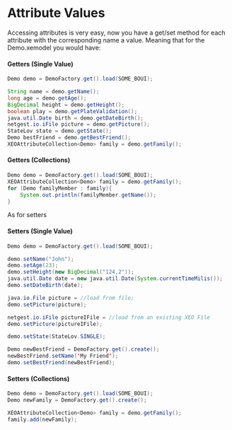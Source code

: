 # Attribute Values

Accessing attributes is very easy, now you have a get/set method for each attribute with the corresponding name a value. Meaning that for the Demo.xemodel you would have:

#### Getters (Single Value)

```java
Demo demo = DemoFactory.get().load(SOME_BOUI);

String name = demo.getName();
long age = demo.getAge();
BigDecimal height = demo.getHeight();
boolean play = demo.getPlateValidation();
java.util.Date birth = demo.getDateBirth();
netgest.io.iFile picture = demo.getPicture();
StateLov state = demo.getState();
Demo bestFriend = demo.getBestFriend();
XEOAttributeCollection<Demo> family = demo.getFamily();

```

#### Getters (Collections)
```java
Demo demo = DemoFactory.get().load(SOME_BOUI);
XEOAttributeCollection<Demo> family = demo.getFamily();
for (Demo familyMember : family){
	System.out.println(familyMember.getName());
}
```

As for setters

#### Setters (Single Value)

```java
Demo demo = DemoFactory.get().load(SOME_BOUI);

demo.setName("John");
demo.setAge(23);
demo.setHeight(new BigDecimal("124,2"));
java.util.Date date = new java.util.Date(System.currentTimeMilis());
demo.setDateBirth(date);

java.io.File picture = //load from file;
demo.setPicture(picture);

netgest.io.iFile pictureIFile = //load from an existing XEO File
demo.setPicture(pictureIFile);

demo.setState(StateLov.SINGLE);

Demo newBestFriend = DemoFactory.get().create();
newBestFriend.setName('My Friend');
demo.setBestFriend(newBestFriend);

```

#### Setters (Collections)
```java
Demo demo = DemoFactory.get().load(SOME_BOUI);
Demo newFamily = DemoFactory.get().create();

XEOAttributeCollection<Demo> family = demo.getFamily();
family.add(newFamily);

```

